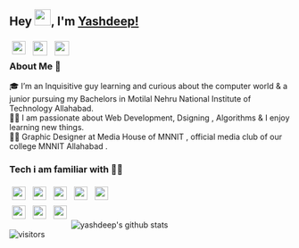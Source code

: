 <!--
**entschluselt/entschluselt** is a ✨ _special_ ✨ repository because its `README.md` (this file) appears on your GitHub profile.

Here are some ideas to get you started:

- 🔭 I’m currently working on ...
- 🌱 I’m currently learning ...
- 👯 I’m looking to collaborate on ...
- 🤔 I’m looking for help with ...
- 💬 Ask me about ...
- 📫 How to reach me: ...
- 😄 Pronouns: ...
- ⚡ Fun fact: ...
-->
## Hey <img src="https://github.com/TheDudeThatCode/TheDudeThatCode/blob/master/Assets/Hi.gif" width="29px">, I'm [Yashdeep!](https://entschluselt.github.io) 
<a href="https://www.linkedin.com/in/entschluselt/">
  <img style="padding: 5px;" align="left" width="24px" src="https://cdn.jsdelivr.net/npm/simple-icons@v3/icons/linkedin.svg"  />
</a>
<a href="mailto:yashvendradeep@gmail.com">
  <img style="padding: 5px;" align="left" width="26px" src="https://cdn.jsdelivr.net/npm/simple-icons@v3/icons/gmail.svg" />
</a>
<a href="http://instagram.com/entschluselt">
  <img style="padding: 5px;" align="left" width="26px" src="https://cdn.jsdelivr.net/npm/simple-icons@v3/icons/instagram.svg" />
</a>

<br />

### About Me 🚀

🎓 I’m an Inquisitive guy learning and curious about the computer world & a junior pursuing my Bachelors in Motilal Nehru National Institute of Technology Allahabad. </br>
👨‍💻  I am passionate about Web Development, Dsigning , Algorithms & I enjoy learning new things. </br>
👨‍💻 Graphic Designer at Media House of MNNIT , official media club of our college MNNIT Allahabad . </br>
### Tech i am familiar with 👨‍💻
<img style="padding: 5px;" align="left" width="24px" src="https://simpleicons.org/icons/c.svg"  />
<img style="padding: 5px;" align="left" width="24px" src="https://simpleicons.org/icons/cplusplus.svg"  />
<img style="padding: 5px;" align="left" width="24px" src="https://simpleicons.org/icons/javascript.svg"  />
<img style="padding: 5px;" align="left" width="24px" src="https://simpleicons.org/icons/css3.svg"  />
<img style="padding: 5px;" align="left" width="24px" src="https://simpleicons.org/icons/html5.svg"  />

<br />
<br />
<img style="padding: 5px;" align="left" width="24px" src="https://simpleicons.org/icons/adobeillustrator.svg"  />
<img style="padding: 5px;" align="left" width="24px" src="https://simpleicons.org/icons/visualstudiocode.svg"  />
<img style="padding: 5px;" align="left" width="24px" src="https://simpleicons.org/icons/figma.svg"  />

<br />

![yashdeep's github stats](https://github-readme-stats.vercel.app/api?username=entschluselt&show_icons=true&hide_border=true)
<br />
![visitors](https://visitor-badge.laobi.icu/badge?page_id=entschluselt.entschluselt)
